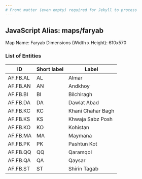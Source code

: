 ```yaml
---
# Front matter (even empty) required for Jekyll to process
---
```


## JavaScript Alias: maps/faryab

Map Name: Faryab
Dimensions (Width x Height): 610x570





### List of Entities

ID | Short label | Label
---|---|---|
AF.FB.AL|AL|Almar
AF.FB.AN|AN|Andkhoy
AF.FB.BI|BI|Bilchiragh
AF.FB.DA|DA|Dawlat Abad
AF.FB.KC|KC|Khani Chahar Bagh
AF.FB.KS|KS|Khwaja Sabz Posh
AF.FB.KO|KO|Kohistan
AF.FB.MA|MA|Maymana
AF.FB.PK|PK|Pashtun Kot
AF.FB.QQ|QQ|Qaramqol
AF.FB.QA|QA|Qaysar
AF.FB.ST|ST|Shirin Tagab
